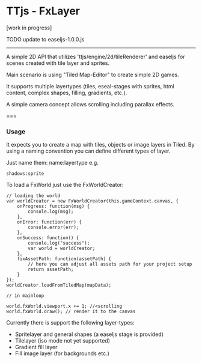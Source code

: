 # TTjs - FxLayer #
[work in progress]


TODO update to easeljs-1.0.0.js

---

A simple 2D API that utilizes 'ttjs/engine/2d/tileRenderer' and easeljs
for scenes created with tile layer and sprites.

Main scenario is using "Tiled Map-Editor" to create simple
2D games.

It supports multiple layertypes (tiles, eseal-stages with sprites,
html content, complex shapes, filling, gradients, etc.).

A simple camera concept allows scrolling including parallax effects.

===

### Usage ###

It expects you to create a map with tiles, objects or image layers
in Tiled. By using a naming convention you can define different
types of layer.

Just name them: name:layertype e.g.

```
shadows:sprite
```

To load a FxWorld just use the FxWorldCreator:
```
// loading the world
var worldCreator = new FxWorldCreator(this.gameContext.canvas, {
    onProgress: function(msg) {
        console.log(msg);
    },
    onError: function(err) {
        console.error(err);
    },
    onSuccess: function() {
        console.log("success");
        var world = worldCreator;
    },
    fixAssetPath: function(assetPath) {
        // here you can adjust all assets path for your project setup
        return assetPath;
    }
});            
worldCreator.loadFromTiledMap(mapData);   

// in mainloop

world.fxWorld.viewport.x += 1; //<scrolling
world.fxWorld.draw(); // render it to the canvas

```

Currently there is support the following layer-types:

* Spritelayer and general shapes (a easeljs stage is provided)
* Tilelayer (iso mode not yet supported)
* Gradient fill layer
* Fill image layer (for backgrounds etc.)

